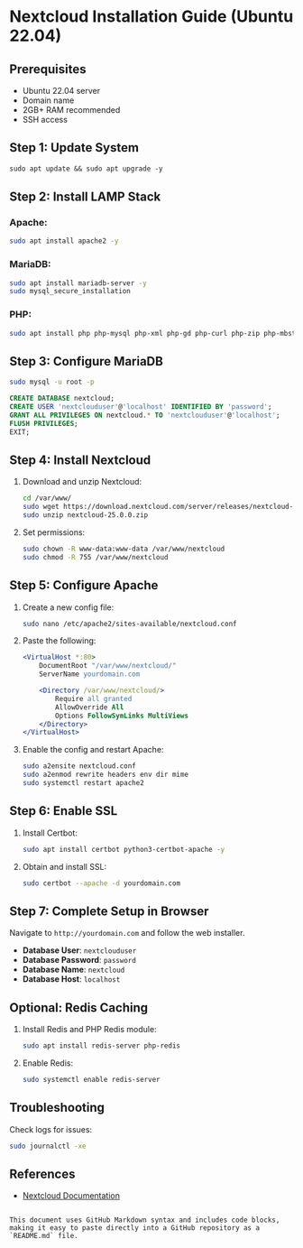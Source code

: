 
# Nextcloud Installation Guide (Ubuntu 22.04)

## Prerequisites
- Ubuntu 22.04 server
- Domain name
- 2GB+ RAM recommended
- SSH access

## Step 1: Update System

```markdown
sudo apt update && sudo apt upgrade -y
```

## Step 2: Install LAMP Stack

### Apache:
```bash
sudo apt install apache2 -y
```

### MariaDB:
```bash
sudo apt install mariadb-server -y
sudo mysql_secure_installation
```

### PHP:
```bash
sudo apt install php php-mysql php-xml php-gd php-curl php-zip php-mbstring -y
```

## Step 3: Configure MariaDB

```bash
sudo mysql -u root -p
```

```sql
CREATE DATABASE nextcloud;
CREATE USER 'nextclouduser'@'localhost' IDENTIFIED BY 'password';
GRANT ALL PRIVILEGES ON nextcloud.* TO 'nextclouduser'@'localhost';
FLUSH PRIVILEGES;
EXIT;
```

## Step 4: Install Nextcloud

1. Download and unzip Nextcloud:
    ```bash
    cd /var/www/
    sudo wget https://download.nextcloud.com/server/releases/nextcloud-25.0.0.zip
    sudo unzip nextcloud-25.0.0.zip
    ```

2. Set permissions:
    ```bash
    sudo chown -R www-data:www-data /var/www/nextcloud
    sudo chmod -R 755 /var/www/nextcloud
    ```

## Step 5: Configure Apache

1. Create a new config file:
    ```bash
    sudo nano /etc/apache2/sites-available/nextcloud.conf
    ```

2. Paste the following:
    ```apache
    <VirtualHost *:80>
        DocumentRoot "/var/www/nextcloud/"
        ServerName yourdomain.com

        <Directory /var/www/nextcloud/>
            Require all granted
            AllowOverride All
            Options FollowSymLinks MultiViews
        </Directory>
    </VirtualHost>
    ```

3. Enable the config and restart Apache:
    ```bash
    sudo a2ensite nextcloud.conf
    sudo a2enmod rewrite headers env dir mime
    sudo systemctl restart apache2
    ```

## Step 6: Enable SSL

1. Install Certbot:
    ```bash
    sudo apt install certbot python3-certbot-apache -y
    ```

2. Obtain and install SSL:
    ```bash
    sudo certbot --apache -d yourdomain.com
    ```

## Step 7: Complete Setup in Browser

Navigate to `http://yourdomain.com` and follow the web installer.

- **Database User**: `nextclouduser`
- **Database Password**: `password`
- **Database Name**: `nextcloud`
- **Database Host**: `localhost`

## Optional: Redis Caching

1. Install Redis and PHP Redis module:
    ```bash
    sudo apt install redis-server php-redis
    ```

2. Enable Redis:
    ```bash
    sudo systemctl enable redis-server
    ```

## Troubleshooting

Check logs for issues:

```bash
sudo journalctl -xe
```

## References
- [Nextcloud Documentation](https://docs.nextcloud.com)
```

This document uses GitHub Markdown syntax and includes code blocks, making it easy to paste directly into a GitHub repository as a `README.md` file.
